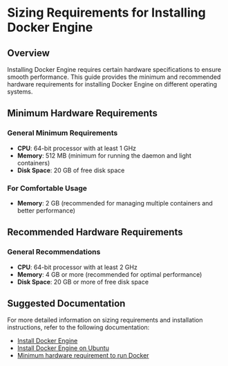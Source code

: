 
# Sizing Requirements for Installing Docker Engine

## Overview

Installing Docker Engine requires certain hardware specifications to ensure smooth performance. This guide provides the minimum and recommended hardware requirements for installing Docker Engine on different operating systems.

## Minimum Hardware Requirements

### General Minimum Requirements

- **CPU**: 64-bit processor with at least 1 GHz
- **Memory**: 512 MB (minimum for running the daemon and light containers)
- **Disk Space**: 20 GB of free disk space

### For Comfortable Usage

- **Memory**: 2 GB (recommended for managing multiple containers and better performance)

## Recommended Hardware Requirements

### General Recommendations

- **CPU**: 64-bit processor with at least 2 GHz
- **Memory**: 4 GB or more (recommended for optimal performance)
- **Disk Space**: 20 GB or more of free disk space

## Suggested Documentation

For more detailed information on sizing requirements and installation instructions, refer to the following documentation:

- [Install Docker Engine](https://docs.docker.com/engine/install/)
- [Install Docker Engine on Ubuntu](https://docs.docker.com/engine/install/ubuntu/)
- [Minimum hardware requirement to run Docker](https://forums.docker.com/t/minimum-hardware-requirement-to-run-docker/28072)

